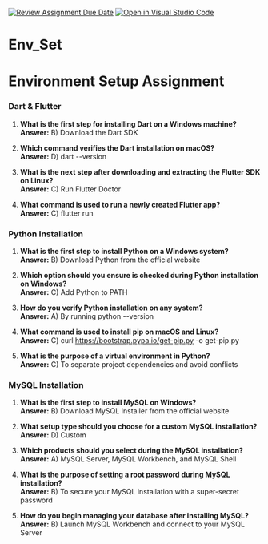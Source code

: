 [![Review Assignment Due Date](https://classroom.github.com/assets/deadline-readme-button-22041afd0340ce965d47ae6ef1cefeee28c7c493a6346c4f15d667ab976d596c.svg)](https://classroom.github.com/a/vnsr1XuU)
[![Open in Visual Studio Code](https://classroom.github.com/assets/open-in-vscode-2e0aaae1b6195c2367325f4f02e2d04e9abb55f0b24a779b69b11b9e10269abc.svg)](https://classroom.github.com/online_ide?assignment_repo_id=15667422&assignment_repo_type=AssignmentRepo)
# Env_Set

# Environment Setup Assignment

### Dart & Flutter

1. **What is the first step for installing Dart on a Windows machine?**  
   **Answer:** B) Download the Dart SDK

2. **Which command verifies the Dart installation on macOS?**  
   **Answer:** D) dart --version

3. **What is the next step after downloading and extracting the Flutter SDK on Linux?**  
   **Answer:** C) Run Flutter Doctor

4. **What command is used to run a newly created Flutter app?**  
   **Answer:** C) flutter run

### Python Installation

1. **What is the first step to install Python on a Windows system?**  
   **Answer:** B) Download Python from the official website

2. **Which option should you ensure is checked during Python installation on Windows?**  
   **Answer:** C) Add Python to PATH

3. **How do you verify Python installation on any system?**  
   **Answer:** A) By running python --version

4. **What command is used to install pip on macOS and Linux?**  
   **Answer:** C) curl https://bootstrap.pypa.io/get-pip.py -o get-pip.py

5. **What is the purpose of a virtual environment in Python?**  
   **Answer:** C) To separate project dependencies and avoid conflicts

### MySQL Installation

1. **What is the first step to install MySQL on Windows?**  
   **Answer:** B) Download MySQL Installer from the official website

2. **What setup type should you choose for a custom MySQL installation?**  
   **Answer:** D) Custom

3. **Which products should you select during the MySQL installation?**  
   **Answer:** A) MySQL Server, MySQL Workbench, and MySQL Shell

4. **What is the purpose of setting a root password during MySQL installation?**  
   **Answer:** B) To secure your MySQL installation with a super-secret password

5. **How do you begin managing your database after installing MySQL?**  
   **Answer:** B) Launch MySQL Workbench and connect to your MySQL Server
